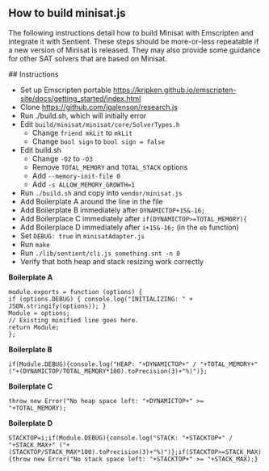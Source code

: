 ## How to build minisat.js

The following instructions detail how to build Minisat with Emscripten and
integrate it with Sentient. These steps should be more-or-less repeatable if a
new version of Minisat is released. They may also provide some guidance for
other SAT solvers that are based on Minisat.

## Instructions

- Set up Emscripten portable https://kripken.github.io/emscripten-site/docs/getting_started/index.html
- Clone https://github.com/jgalenson/research.js
- Run ./build.sh, which will initially error
- Edit `build/minisat/minisat/core/SolverTypes.h`
  - Change `friend mkLit` to `mkLit`
  - Change `bool sign` to `bool sign = false`
- Edit build.sh
  - Change `-O2` to `-O3`
  - Remove `TOTAL_MEMORY` and `TOTAL_STACK` options
  - Add `--memory-init-file 0`
  - Add `-s ALLOW_MEMORY_GROWTH=1`
- Run `./build.sh` and copy into `vendor/minisat.js`
- Add Boilerplate A around the line in the file
- Add Boilerplate B immediately after `DYNAMICTOP+15&-16;`
- Add Boilerplace C immediately after `if(DYNAMICTOP>=TOTAL_MEMORY){`
- Add Boilerplace D immediately after `i+15&-16;` (in the `eb` function)
- Set `DEBUG: true` in `minisatAdapter.js`
- Run `make`
- Run `./lib/sentient/cli.js something.snt -n 0`
- Verify that both heap and stack resizing work correctly

**Boilerplate A**

```
module.exports = function (options) {
if (options.DEBUG) { console.log("INITIALIZING: " + JSON.stringify(options)); }
Module = options;
// Existing minified line goes here.
return Module;
};
```

**Boilerplate B**

```
if(Module.DEBUG){console.log("HEAP: "+DYNAMICTOP+" / "+TOTAL_MEMORY+" ("+(DYNAMICTOP/TOTAL_MEMORY*100).toPrecision(3)+"%)")};
```

**Boilerplate C**

```
throw new Error("No heap space left: "+DYNAMICTOP+" >= "+TOTAL_MEMORY);
```

**Boilerplate D**

```
STACKTOP=i;if(Module.DEBUG){console.log("STACK: "+STACKTOP+" / "+STACK_MAX+" ("+(STACKTOP/STACK_MAX*100).toPrecision(3)+"%)")};if(STACKTOP>=STACK_MAX){throw new Error("No stack space left: "+STACKTOP+" >= "+STACK_MAX);}
```
